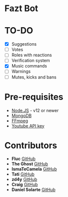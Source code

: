 # Fazt Bot

# TO-DO
- [x] Suggestions
- [ ] Votes
- [ ] Roles with reactions
- [ ] Verification system
- [x] Music commands
- [ ] Warnings
- [ ] Mutes, kicks and bans

# Pre-requisites
* [Node.JS](https://nodejs.org/en/) - v12 or newer
* [MongoDB](https://www.mongodb.com/)
* [FFmpeg](https://ffmpeg.org/)
* [Youtube API key](https://developers.google.com/youtube/v3/getting-started)

# Contributors
* **Fluc** [GitHub](https://github.com/Fluc-UwU)
* **The Ghost** [GitHub](https://github.com/YesnielX)
* **IsmaTeCamela** [GitHub](https://github.com/isma14bot)
* **Tati** [GitHub](https://github.com/tati1206)
* **zd4y** [GitHub](https://github.com/zd4y)
* **Craig** [GitHub](https://github.com/leave20)
* **Daniel Solarte** [GitHub](https://github.com/danielsolartech)